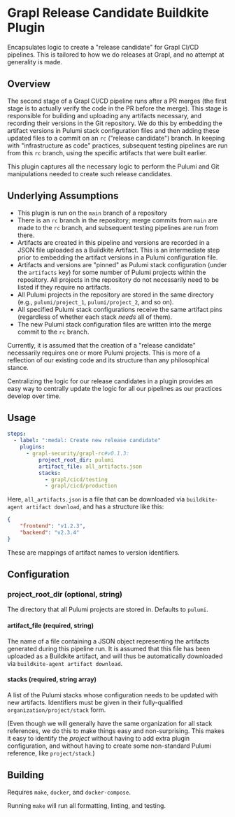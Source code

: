 # Grapl Release Candidate Buildkite Plugin

Encapsulates logic to create a "release candidate" for Grapl CI/CD
pipelines. This is tailored to how we do releases at Grapl, and no
attempt at generality is made.

## Overview

The second stage of a Grapl CI/CD pipeline runs after a PR merges (the
first stage is to actually verify the code in the PR before the
merge). This stage is responsible for building and uploading any
artifacts necessary, and recording their versions in the Git
repository. We do this by embedding the artifact versions in Pulumi
stack configuration files and then adding these updated files to a
commit on an `rc` ("release candidate") branch. In keeping with
"infrastructure as code" practices, subsequent testing pipelines are
run from this `rc` branch, using the specific artifacts that were
built earlier.

This plugin captures all the necessary logic to perform the Pulumi and
Git manipulations needed to create such release candidates.

## Underlying Assumptions

- This plugin is run on the `main` branch of a repository
- There is an `rc` branch in the repository; merge commits from `main`
  are made to the `rc` branch, and subsequent testing pipelines are
  run from there.
- Artifacts are created in this pipeline and versions are recorded in
  a JSON file uploaded as a Buildkite Artifact. This is an
  intermediate step prior to embedding the artifact versions in a
  Pulumi configuration file.
- Artifacts and versions are "pinned" as Pulumi stack configuration
  (under the `artifacts` key) for some number of Pulumi projects
  within the repository. All projects in the repository do not
  necessarily need to be listed if they require no artifacts.
- All Pulumi projects in the repository are stored in the same
  directory (e.g., `pulumi/project_1`, `pulumi/project_2`, and so on).
- All specified Pulumi stack configurations receive the same artifact pins
  (regardless of whether each stack _needs_ all of them).
- The new Pulumi stack configuration files are written into the merge
  commit to the `rc` branch.

Currently, it is assumed that the creation of a "release candidate"
necessarily requires one or more Pulumi projects. This is more of a
reflection of our existing code and its structure than any
philosophical stance.

Centralizing the logic for our release candidates in a plugin provides
an easy way to centrally update the logic for all our pipelines as our
practices develop over time.

## Usage

```yaml
steps:
  - label: ":medal: Create new release candidate"
    plugins:
      - grapl-security/grapl-rc#v0.1.3:
          project_root_dir: pulumi
          artifact_file: all_artifacts.json
          stacks:
            - grapl/cicd/testing
            - grapl/cicd/production
```

Here, `all_artifacts.json` is a file that can be downloaded via
`buildkite-agent artifact download`, and has a structure like this:

```json
{
    "frontend": "v1.2.3",
    "backend": "v2.3.4"
}
```
These are mappings of artifact names to version identifiers.

## Configuration

### project\_root\_dir (optional, string)

The directory that all Pulumi projects are stored in. Defaults to `pulumi`.

#### artifact_file (required, string)

The name of a file containing a JSON object representing the artifacts
generated during this pipeline run. It is assumed that this file has
been uploaded as a Buildkite artifact, and will thus be automatically
downloaded via `buildkite-agent artifact download`.

#### stacks (required, string array)

A list of the Pulumi stacks whose configuration needs to be updated
with new artifacts. Identifiers must be given in their fully-qualified
`organization/project/stack` form.

(Even though we will generally have the same organization for all
stack references, we do this to make things easy and
non-surprising. This makes it easy to identify the _project_ without
having to add extra plugin configuration, and without having to create
some non-standard Pulumi reference, like `project/stack`.)

## Building

Requires `make`, `docker`, and `docker-compose`.

Running `make` will run all formatting, linting, and testing.
